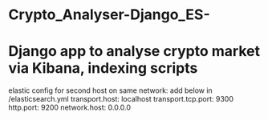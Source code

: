 # Crypto_Analyser-Django_ES-
# Django app to analyse crypto market via Kibana, indexing scripts 

elastic config for second host on same network: add below in  /elasticsearch.yml
transport.host: localhost
transport.tcp.port: 9300
http.port: 9200
network.host: 0.0.0.0